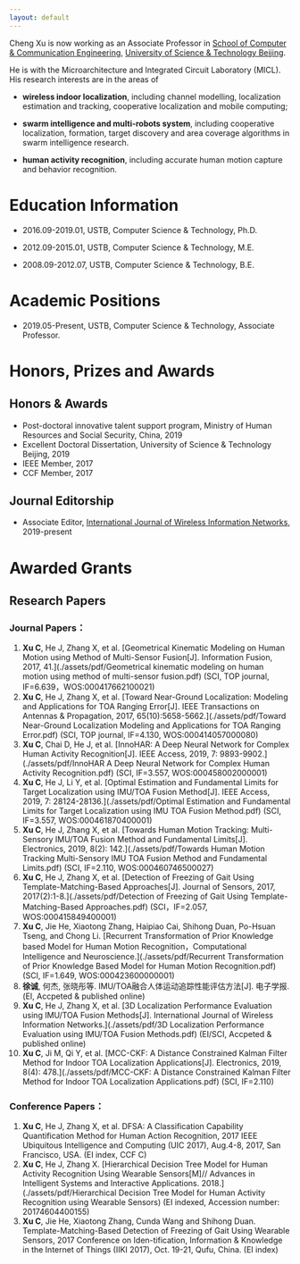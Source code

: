 ```yaml
---
layout: default
---
```


Cheng Xu is now working as an Associate Professor in [School of Computer & Communication Engineering](http://scce.ustb.edu.cn/), [University of Science & Technology Beijing](https://www.ustb.edu.cn).

He is with the Microarchitecture and Integrated Circuit Laboratory (MICL). His research interests are in the areas of 

* **wireless indoor localization**, including channel modelling, localization estimation and tracking, cooperative localization and mobile computing; 

* **swarm intelligence and multi-robots system**, including cooperative localization, formation, target discovery and area coverage algorithms in swarm intelligence research.

* **human activity recognition**, including accurate human motion capture and behavior recognition.

# [](#header-1)Education Information

- 2016.09-2019.01, USTB, Computer Science & Technology, Ph.D.

- 2012.09-2015.01, USTB, Computer Science & Technology, M.E.

- 2008.09-2012.07, USTB, Computer Science & Technology, B.E.

# [](#header-1)Academic Positions

- 2019.05-Present, USTB, Computer Science & Technology, Associate Professor.

# [](#header-1)Honors, Prizes and Awards
## [](#header-2) Honors & Awards
- Post-doctoral innovative talent support program, Ministry of Human Resources and Social Security, China, 2019
- Excellent Doctoral Dissertation, University of Science & Technology Beijing, 2019
- IEEE Member, 2017
- CCF Member, 2017

## [](#header-2) Journal Editorship
- Associate Editor, [International Journal of Wireless Information Networks](https://link.springer.com/journal/10776), 2019-present

# [](#header-1)Awarded Grants

## [](#header-2)Research Papers

### Journal Papers：
1. **Xu C**, He J, Zhang X, et al. [Geometrical Kinematic Modeling on Human Motion using Method of Multi-Sensor Fusion[J]. Information Fusion, 2017, 41.](./assets/pdf/Geometrical kinematic modeling on human motion using method of multi-sensor fusion.pdf)
(SCI, TOP journal, IF=6.639，WOS:000417662100021)
1. **Xu C**, He J, Zhang X, et al. [Toward Near-Ground Localization: Modeling and Applications for TOA Ranging Error\[J\]. IEEE Transactions on Antennas & Propagation, 2017, 65(10):5658-5662.](./assets/pdf/Toward Near-Ground Localization Modeling and Applications for TOA Ranging Error.pdf) (SCI, TOP journal, IF=4.130, WOS:000414057000080)
1. **Xu C**, Chai D, He J, et al. [InnoHAR: A Deep Neural Network for Complex Human Activity Recognition[J]. IEEE Access, 2019, 7: 9893-9902.](./assets/pdf/InnoHAR A Deep Neural Network for Complex Human Activity Recognition.pdf) 
 (SCI, IF=3.557, WOS:000458002000001)
1. **Xu C**, He J, Li Y, et al. [Optimal Estimation and Fundamental Limits for Target Localization using IMU/TOA Fusion Method[J]. IEEE Access, 2019, 7: 28124-28136.](./assets/pdf/Optimal Estimation and Fundamental Limits for Target Localization using IMU TOA Fusion Method.pdf) 
 (SCI, IF=3.557, WOS:000461870400001)
1. **Xu C**, He J, Zhang X, et al. [Towards Human Motion Tracking: Multi-Sensory IMU/TOA Fusion Method and Fundamental Limits[J]. Electronics, 2019, 8(2): 142.](./assets/pdf/Towards Human Motion Tracking Multi-Sensory IMU TOA Fusion Method and Fundamental Limits.pdf) 
(SCI, IF=2.110, WOS:000460746500027) 
1. **Xu C**, He J, Zhang X, et al. [Detection of Freezing of Gait Using Template-Matching-Based Approaches\[J\]. Journal of Sensors, 2017, 2017(2):1-8.](./assets/pdf/Detection of Freezing of Gait Using Template-Matching-Based Approaches.pdf) 
(SCI，IF=2.057, WOS:000415849400001)  
1. **Xu C**, Jie He, Xiaotong Zhang, Haipiao Cai, Shihong Duan, Po-Hsuan Tseng, and Chong Li. [Recurrent Transformation of Prior Knowledge based Model for Human Motion Recognition，Computational Intelligence and Neuroscience.](./assets/pdf/Recurrent Transformation of Prior Knowledge Based Model for Human Motion Recognition.pdf)
 (SCI, IF=1.649, WOS:000423600000001)      
1. **徐诚**, 何杰, 张晓彤等. IMU/TOA融合人体运动追踪性能评估方法[J]. 电子学报. (EI, Accpeted & published online)
1. **Xu C**, He J, Zhang X, et al. [3D Localization Performance Evaluation using IMU/TOA Fusion Methods[J]. International Journal of Wireless Information Networks.](./assets/pdf/3D Localization Performance Evaluation using IMU/TOA Fusion Methods.pdf) (EI/SCI, Accpeted & published online)
1. **Xu C**, Ji M, Qi Y, et al. [MCC-CKF: A Distance Constrained Kalman Filter Method for Indoor TOA Localization Applications[J]. Electronics, 2019, 8(4): 478.](./assets/pdf/MCC-CKF: A Distance Constrained Kalman Filter Method for Indoor TOA Localization Applications.pdf)
(SCI, IF=2.110)   

### Conference Papers：
1. **Xu C**, He J, Zhang X, et al. DFSA: A Classification Capability Quantification Method for Human Action Recognition, 2017 IEEE Ubiquitous Intelligence and Computing (UIC 2017), Aug.4-8, 2017, San Francisco, USA. (EI index, CCF C)
1. **Xu C**, He J, Zhang X. [Hierarchical Decision Tree Model for Human Activity Recognition Using Wearable Sensors[M]// Advances in Intelligent Systems and Interactive Applications. 2018.](./assets/pdf/Hierarchical Decision Tree Model for Human Activity Recognition using Wearable Sensors) (EI indexed, Accession number: 20174604400155)
1. **Xu C**, Jie He, Xiaotong Zhang, Cunda Wang and Shihong Duan. Template-Matching-Based Detection of Freezing of Gait Using Wearable Sensors, 2017 Conference on Iden-tification, Information & Knowledge in the Internet of Things (IIKI 2017), Oct. 19-21, Qufu, China. (EI index)

<!--
## [](#header-2)Professional Experience

- **2013.08 - Present     Firefighters Positioning System**
	*	Responsible for nodes’ hardware debugging
	*	Lead the team to complete the design and implementation of the system communication protocol
	*	 Localization algorithm design and implementation
	*	 Process test work

- **2013.08-Present，TOA ad-hoc network positioning system** 
	 *	Lead the team to complete communication protocol design and implementation
	 *	PC demo design and implementation
	 *	Process and complete the test, result calculation and the error statistic.


- **2013.08-Present，Height from the ground related TOA ranging error model**
	 *	Measure data according to the actual experimental factors, analyze statistical results and build error model.
	 *	Work out CRLB combined with actual application scenario.

- **2013.08-Present，National Nature Fund: Research on the influence of the ranging accuracy of the human body  based on  TOA  personnel positioning system**
	 *	Research and analyze on theoretical reasons for error of TOA, analyze of statistical results, build error model.
	 *	Develop the simulation test platform, and verify the correctness and validity of the model.
  
- **2013.08-Present，National Nature Fund: Research on TOA ranging error model and its application Based on channel Time/Power**
	 *	Measure data according to the actual experimental factors, analyze statistical results and build error model.
	 *	Combined with the actual application requirements, develop related simulation test platform.

- **2013.08-Present，Radio Ranging Technology**  
	 *	Responsible for project coordination, scheduling, and the debugging of the hardware and the communication protocol implementation.
	 *	The antenna hardware schematic design, participate in completing the design and implementation of PCB.
	 *	The function of the hardware node commissioning and performance test.
	 *	Radio telemetry antenna board communication protocol design and embedded software development, research and development in the platform of STM32 processor, NanoLoc RF chip and provide wireless application.

- **2013.01-2013.05，Platform transplantation of StarLoc Real Time Localization System**
	 *	Fully system transplantation of StarLOC real-time precise positioning system from ATmega644 platform to STM32 processor, ARM platform. 
	 *	Complete the target node ranging agreement based on time slot.

- **2012.05-2013.08，Nursing home regional positioning management system software development** 
	 *	Complete PC software development, including system architecture design and the implementation of specific functional module and complete the target node ranging agreement based on time slot.

- **2012.02-2012.04，Query-driven Indoor Location System based on Android**
	 *	Responsible for the development of the Android end PC software and algorithm implementation,
	 *	Implementation of embedded Wi-Fi middleware module interface
	 *	Debugging of ranging communication protocol.
-->

<!--
```js
// Javascript code with syntax highlighting.
var fun = function lang(l) {
  dateformat.i18n = require('./lang/' + l)
  return true;
}
```

```ruby
# Ruby code with syntax highlighting
GitHubPages::Dependencies.gems.each do |gem, version|
  s.add_dependency(gem, "= #{version}")
end
```

#### [](#header-4)Header 4

*   This is an unordered list following a header.
*   This is an unordered list following a header.
*   This is an unordered list following a header.

##### [](#header-5)Header 5

1.  This is an ordered list following a header.
2.  This is an ordered list following a header.
3.  This is an ordered list following a header.

###### [](#header-6)Header 6

| head1        | head two          | three |
|:-------------|:------------------|:------|
| ok           | good swedish fish | nice  |
| out of stock | good and plenty   | nice  |
| ok           | good `oreos`      | hmm   |
| ok           | good `zoute` drop | yumm  |

### There's a horizontal rule below this.

* * *

### Here is an unordered list:

*   Item foo
*   Item bar
*   Item baz
*   Item zip

### And an ordered list:

1.  Item one
1.  Item two
1.  Item three
1.  Item four

### And a nested list:

- level 1 item
  - level 2 item
  - level 2 item
    - level 3 item
    - level 3 item
- level 1 item
  - level 2 item
  - level 2 item
  - level 2 item
- level 1 item
  - level 2 item
  - level 2 item
- level 1 item

### Small image

![](https://assets-cdn.github.com/images/icons/emoji/octocat.png)

### Large image

![](https://guides.github.com/activities/hello-world/branching.png)


### Definition lists can be used with HTML syntax.

<dl>
<dt>Name</dt>
<dd>Godzilla</dd>
<dt>Born</dt>
<dd>1952</dd>
<dt>Birthplace</dt>
<dd>Japan</dd>
<dt>Color</dt>
<dd>Green</dd>
</dl>

```
Long, single-line code blocks should not wrap. They should horizontally scroll if they are too long. This line should be long enough to demonstrate this.
```

```
The final element.
```
-->
